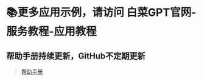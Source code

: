 # 📚更多应用示例，请访问 白菜GPT官网-服务教程-应用教程
## 帮助手册持续更新，GitHub不定期更新
> [帮助手册](https://doc.baicaigpt.com/doc-3708760)
